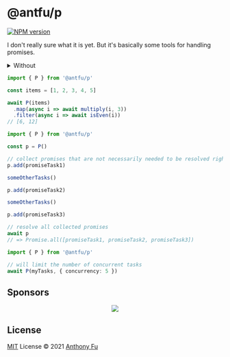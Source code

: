 # @antfu/p

[![NPM version](https://img.shields.io/npm/v/@antfu/p?color=a1b858&label=)](https://www.npmjs.com/package/@antfu/p)

I don't really sure what it is yet. But it's basically some tools for handling promises.

<details>
<summary>Without</summary>

```ts
const items = [1, 2, 3, 4, 5]

(await Promise.all(items
  .map(async i => {
    const v = await multiply(i, 3)
    const even = await isEven(v)
    return [even, v]
  })))
    .filter(x => x[0])
    .map(x => x[1])
```

</details>

```ts
import { P } from '@antfu/p'

const items = [1, 2, 3, 4, 5]

await P(items)
  .map(async i => await multiply(i, 3))
  .filter(async i => await isEven(i))
// [6, 12]
```

```ts
import { P } from '@antfu/p'

const p = P()

// collect promises that are not necessarily needed to be resolved right away
p.add(promiseTask1)

someOtherTasks()

p.add(promiseTask2)

someOtherTasks()

p.add(promiseTask3)

// resolve all collected promises
await p
// => Promise.all([promiseTask1, promiseTask2, promiseTask3])
```

```ts
import { P } from '@antfu/p'

// will limit the number of concurrent tasks
await P(myTasks, { concurrency: 5 })
```
## Sponsors

<p align="center">
  <a href="https://cdn.jsdelivr.net/gh/antfu/static/sponsors.svg">
    <img src='https://cdn.jsdelivr.net/gh/antfu/static/sponsors.svg'/>
  </a>
</p>

## License

[MIT](./LICENSE) License © 2021 [Anthony Fu](https://github.com/antfu)
